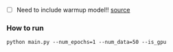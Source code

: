 


- [ ] Need to include warmup model!! [source](https://towardsdatascience.com/the-correct-way-to-measure-inference-time-of-deep-neural-networks-304a54e5187f)

### How to run
`python main.py --num_epochs=1 --num_data=50 --is_gpu`

